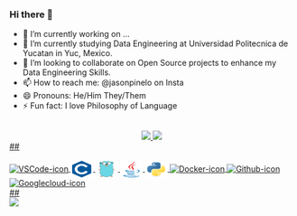 ### Hi there 👋

- 🔭 I’m currently working on ...
- 🌱 I’m currently studying Data Engineering at Universidad Politecnica de Yucatan in Yuc, Mexico.
- 👯 I’m looking to collaborate on Open Source projects to enhance my Data Engineering Skills.
- 📫 How to reach me: @jasonpinelo on Insta
- 😄 Pronouns: He/Him They/Them
- ⚡ Fun fact: I love Philosophy of Language
##

<div align="center">
  <a href="https://github.com/JasonPinelo95">
  <img height="160em" src="https://github-readme-stats.vercel.app/api?username=JasonPinelo95&show_icons=true&theme=chartreuse-dark&include_all_commits=true&count_private=true"/>
  <img height="160em" src="https://github-readme-stats.vercel.app/api/top-langs/?username=JasonPinelo95&layout=compact&langs_count=7&theme=chartreuse-dark"/>
</div>
##
<div style="display: inline_block"><br>
  <img align="center" alt="VSCode-icon" height="30" width="40" src="https://cdn.jsdelivr.net/gh/devicons/devicon/icons/vscode/vscode-original.svg" />
  <img align="center" alt="C-icon" height="30" width="40" src="https://raw.githubusercontent.com/devicons/devicon/master/icons/c/c-plain.svg">
  <img align="center" alt="Go-icon" height="30" width="40" src="https://raw.githubusercontent.com/devicons/devicon/master/icons/go/go-original.svg">
  <img align="center" alt="Java-icon" height="30" width="40" src="https://raw.githubusercontent.com/devicons/devicon/master/icons/java/java-original.svg">
  <img align="center" alt="Python-icon" height="30" width="40" src="https://raw.githubusercontent.com/devicons/devicon/master/icons/python/python-original.svg">
  <img align="center" alt="Docker-icon" height="30" width="40" src="https://cdn.jsdelivr.net/gh/devicons/devicon/icons/docker/docker-plain-wordmark.svg" />
  <img align="center" alt="Github-icon" height="30" width="40" src="https://cdn.jsdelivr.net/gh/devicons/devicon/icons/github/github-original.svg" />
  <img align="center" alt="Googlecloud-icon" height="30" width="40" src="https://cdn.jsdelivr.net/gh/devicons/devicon/icons/googlecloud/googlecloud-original.svg" />

</div>
##
<div> 
  <a href="https://www.linkedin.com/in/jason-pinelo-14a6a81a5/" target="_blank"><img src="https://img.shields.io/badge/-LinkedIn-%230077B5?style=for-the-badge&logo=linkedin&logoColor=white" target="_blank"></a>  
</div>

